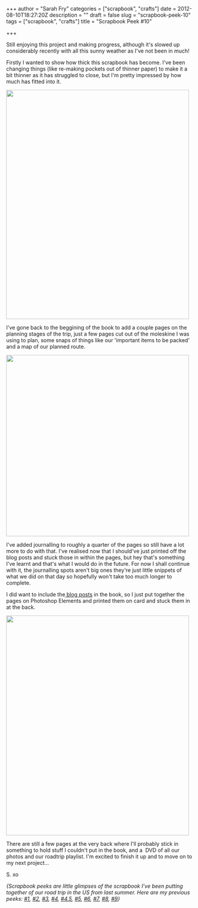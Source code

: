+++
author = "Sarah Fry"
categories = ["scrapbook", "crafts"]
date = 2012-08-10T18:27:20Z
description = ""
draft = false
slug = "scrapbook-peek-10"
tags = ["scrapbook", "crafts"]
title = "Scrapbook Peek #10"

+++


Still enjoying this project and making progress, although it's slowed up considerably recently with all this sunny weather as I've not been in much!

Firstly I wanted to show how thick this scrapbook has become. I've been changing things (like re-making pockets out of thinner paper) to make it a bit thinner as it has struggled to close, but I'm pretty impressed by how much has fitted into it.

<a href="https://yayfryday.com/images/2012/08/thickness.jpg"><img class="aligncenter size-full wp-image-1149" title="thickness" alt="" src="https://yayfryday.com/images/2012/08/thickness.jpg" width="490" height="613" /></a>

I've gone back to the beggining of the book to add a couple pages on the planning stages of the trip, just a few pages cut out of the moleskine I was using to plan, some snaps of things like our 'important items to be packed' and a map of our planned route.

<a href="https://yayfryday.com/images/2012/08/plans.jpg"><img class="aligncenter size-full wp-image-1150" title="plans" alt="" src="https://yayfryday.com/images/2012/08/plans.jpg" width="490" height="485" /></a>

I've added journalling to roughly a quarter of the pages so still have a lot more to do with that. I've realised now that I should've just printed off the blog posts and stuck those in within the pages, but hey that's something I've learnt and that's what I would do in the future. For now I shall continue with it, the journalling spots aren't big ones they're just little snippets of what we did on that day so hopefully won't take too much longer to complete.

I did want to include the<a href="https://yayfryday.com/post/category/usa-road-trip/" target="_blank"> blog posts</a> in the book, so I just put together the pages on Photoshop Elements and printed them on card and stuck them in at the back.

<a href="https://yayfryday.com/images/2012/08/blogprints.jpg"><img class="aligncenter size-full wp-image-1151" title="blogprints" alt="" src="https://yayfryday.com/images/2012/08/blogprints.jpg" width="490" height="588" /></a>

There are still a few pages at the very back where I'll probably stick in something to hold stuff I couldn't put in the book, and a  DVD of all our photos and our roadtrip playlist. I'm excited to finish it up and to move on to my next project...

S. xo

<em><em>{Scrapbook peeks are little glimpses of the scrapbook I’ve been putting together of our road trip in the US from last summer. Here are my previous peeks: <a title="A Chilled Out Weekend" href="https://yayfryday.com/post/a-chilled-out-weekend/">#1</a>, <a title="Scrapbook Peek #2" href="https://yayfryday.com/post/scrapbook-peek-2/">#2</a>, <a title="Life Lately" href="https://yayfryday.com/post/life-lately/">#3</a>, <a title="Scrapbook Peek #4" href="https://yayfryday.com/post/scrapbook-peek-4/" target="_blank">#4</a>, <a title="DIY: Sewn Map Art" href="https://yayfryday.com/post/diy-sewn-map-art/" target="_blank">#4.5</a>, <a title="Scrapbook Peek #5" href="https://yayfryday.com/post/scrapbook-peek-5/">#5</a>, <a title="Scrapbook Peek #6" href="https://yayfryday.com/post/scrapbook-peek-6/">#6</a>, <a title="Scrapbook Peek #7" href="https://yayfryday.com/post/scrapbook-peek-7/">#7</a>, <a title="Scrapbook Peek #8" href="https://yayfryday.com/post/scrapbook-peek-8/" target="_blank">#8</a>, <a title="Scrapbook Peek #9" href="https://yayfryday.com/post/scrapbook-peek-9/">#9</a>}</em></em>

